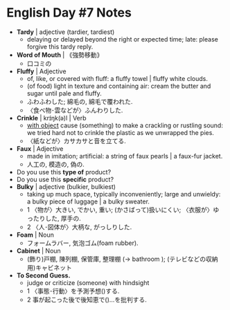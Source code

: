 
# English Day #7 Notes
- **Tardy** | adjective (tardier, tardiest)
	- delaying or delayed beyond the right or expected time; late: please forgive this tardy reply.
- **Word of Mouth** | ｟強勢移動｠ 
	- 口コミの
- **Fluffy** | Adjective
	- of, like, or covered with fluff: a fluffy towel | fluffy white clouds.
	- (of food) light in texture and containing air: cream the butter and sugar until pale and fluffy.
	- ふわふわした; 綿毛の, 綿毛で覆われた.
	- 〈食べ物･雲などが〉ふんわりした.
- **Crinkle** | krɪ́ŋk(ə)l | Verb
	- [with object]() cause (something) to make a crackling or rustling sound: we tried hard not to crinkle the plastic as we unwrapped the pies.
	- 〈紙などが〉カサカサと音を立てる.
- **Faux** | Adjective
	- made in imitation; artificial: a string of faux pearls | a faux-fur jacket.
	- 人工の, 模造の, 偽の.
- Do you use this **type of** product? 
- Do you use this **specific** product?
- **Bulky** | adjective (bulkier, bulkiest)
	- taking up much space, typically inconveniently; large and unwieldy: a bulky piece of luggage | a bulky sweater.
	- 1 〈物が〉大きい, でかい, 重い; (かさばって)扱いにくい; 〈衣服が〉ゆったりした, 厚手の.
	- 2 〈人･図体が〉大柄な, がっしりした.
- **Foam** | Noun
	- フォームラバー, 気泡ゴム(foam rubber).
- **Cabinet** | Noun
	- (飾り)戸棚, 陳列棚, 保管庫, 整理棚 (→ bathroom ); (テレビなどの収納用)キャビネット
- **To Second Guess.**
	- judge or criticize (someone) with hindsight
	- 1 〈事態･行動〉を予測予想()する.
	- 2 事が起こった後で後知恵で()…を批判する.

